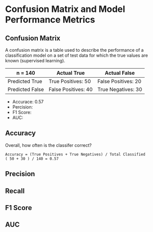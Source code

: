 # Confusion Matrix and Model Performance Metrics

## Confusion Matrix

A confusion matrix is a table used to describe the performance of a classification model on a set of test data for which the true values are known (supervised learning).

|n = 140| Actual True | Actual False |
|-|-|-|
| Predicted True | True Positives: 50 | False Positives: 20 |
| Predicted False | False Positives: 40 | True Negatives: 30 |

* Accurace: 0.57
* Percision:
* F1 Score:
* AUC: 

## Accuracy

Overall, how often is the classifer correct?

```
Accuracy = (True Positives + True Negatives) / Total Classified
( 50 + 30 ) / 140 = 0.57
```

## Precision

## Recall

## F1 Score

## AUC



